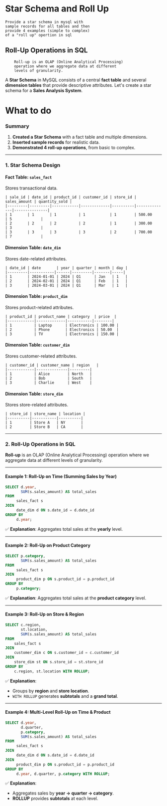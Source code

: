 # Star Schema and Roll Up

	Provide a star schema in mysql with 
	sample records for all tables and then 
	provide 4 examples (simple to complex) 
	of a "roll up" opertion in sql

## Roll-Up Operations in SQL

		Roll-up is an OLAP (Online Analytical Processing) 
 		operation where we aggregate data at different 
  		levels of granularity.


A **Star Schema** in MySQL consists of a central **fact table** and several **dimension tables** that provide descriptive attributes. Let's create a star schema for a **Sales Analysis System**.

# What to do

### **Summary**
1. **Created a Star Schema** with a fact table and multiple dimensions.
2. **Inserted sample records** for realistic data.
3. **Demonstrated 4 roll-up operations**, from basic to complex.


---

### **1. Star Schema Design**
#### **Fact Table: `sales_fact`**
Stores transactional data.

~~~
| sale_id | date_id | product_id | customer_id | store_id | sales_amount | quantity_sold |
|---------|---------|------------|-------------|----------|--------------|---------------|
| 1       | 1       | 1          | 1           | 1        | 500.00       | 5             |
| 2       | 2       | 2          | 2           | 1        | 300.00       | 3             |
| 3       | 3       | 3          | 3           | 2        | 700.00       | 7             |
~~~

#### **Dimension Table: `date_dim`**
Stores date-related attributes.

~~~
| date_id | date       | year | quarter | month | day |
|---------|-----------|------|---------|-------|-----|
| 1       | 2024-01-01 | 2024 | Q1      | Jan   | 1   |
| 2       | 2024-02-01 | 2024 | Q1      | Feb   | 1   |
| 3       | 2024-03-01 | 2024 | Q1      | Mar   | 1   |
~~~

#### **Dimension Table: `product_dim`**
Stores product-related attributes.

~~~
| product_id | product_name | category  | price  |
|------------|-------------|-----------|--------|
| 1          | Laptop      | Electronics | 100.00 |
| 2          | Phone       | Electronics | 50.00  |
| 3          | TV          | Electronics | 150.00 |
~~~

#### **Dimension Table: `customer_dim`**
Stores customer-related attributes.

~~~
| customer_id | customer_name | region   |
|------------|--------------|---------|
| 1          | Alice        | North   |
| 2          | Bob          | South   |
| 3          | Charlie      | West    |
~~~

#### **Dimension Table: `store_dim`**
Stores store-related attributes.

~~~
| store_id | store_name | location |
|----------|-----------|----------|
| 1        | Store A   | NY       |
| 2        | Store B   | CA       |
~~~
---

### **2. Roll-Up Operations in SQL**
**Roll-up** is an OLAP (Online Analytical Processing) operation where we aggregate data at different levels of granularity.

---

#### **Example 1: Roll-Up on Time (Summing Sales by Year)**

```sql
SELECT d.year, 
       SUM(s.sales_amount) AS total_sales
FROM 
     sales_fact s
JOIN 
     date_dim d ON s.date_id = d.date_id
GROUP BY 
     d.year;
```
✅ **Explanation**: Aggregates total sales at the **yearly** level.

---

#### **Example 2: Roll-Up on Product Category**

```sql
SELECT p.category, 
       SUM(s.sales_amount) AS total_sales
FROM 
     sales_fact s
JOIN 
     product_dim p ON s.product_id = p.product_id
GROUP BY 
     p.category;
```

✅ **Explanation**: Aggregates total sales at the **product category** level.

---

#### **Example 3: Roll-Up on Store & Region**

```sql
SELECT c.region, 
       st.location, 
       SUM(s.sales_amount) AS total_sales
FROM 
    sales_fact s
JOIN 
    customer_dim c ON s.customer_id = c.customer_id
JOIN 
    store_dim st ON s.store_id = st.store_id
GROUP BY 
    c.region, st.location WITH ROLLUP;
```

✅ **Explanation**:  
- Groups by **region** and **store location**.  
- `WITH ROLLUP` generates **subtotals** and a **grand total**.

---

#### **Example 4: Multi-Level Roll-Up on Time & Product**

```sql
SELECT d.year, 
       d.quarter, 
       p.category, 
       SUM(s.sales_amount) AS total_sales
FROM 
     sales_fact s
JOIN 
     date_dim d ON s.date_id = d.date_id
JOIN 
     product_dim p ON s.product_id = p.product_id
GROUP BY 
     d.year, d.quarter, p.category WITH ROLLUP;
```

✅ **Explanation**:  
- Aggregates sales by **year → quarter → category**.  
- **ROLLUP** provides **subtotals** at each level.



